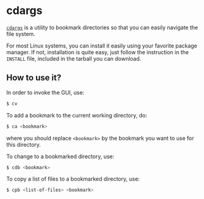 # cdargs

[`cdargs`](http://www.skamphausen.de/cgi-bin/ska/CDargs) is a utility to
bookmark directories so that you can easily navigate the file system.

For most Linux systems, you can install it easily using your favorite
package manager.  If not, installation is quite easy, just follow the
instruction in the `INSTALL` file, included in the tarball you can
download.

## How to use it?

In order to invoke the GUI, use:
```bash
$ cv
```

To add a bookmark to the current working directory, do:
```bash
$ ca <bookmark>
```
where you should replace `<bookmark>` by the bookmark you want to use for this
directory.

To change to a bookmarked directory, use:
```bash
$ cdb <bookmark>
```

To copy a list of files to a bookmarked directory, use:
```bash
$ cpb <list-of-files> <bookmark>
```
